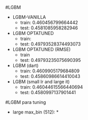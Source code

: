 #LGBM
* LGBM-VANILLA
	* train: 0.460456799664442 
	* test: 0.4581085958282946
* LGBM OPTATUNED
	* train: 
	* test: 0.49793528374493073
* LGBM OPTATUNED (RMSE)
	* train
	* test: 0.49793235075690395
* LGBM (dart)
	* train: 0.4609905179684809
	* test: 0.45860986614410043
* LGBM (small lr and large it)
	* train: 0.46044615566440694
	* test: 0.4580997137901441 

#LGBM para tuning
* large max_bin (512):
	* 
